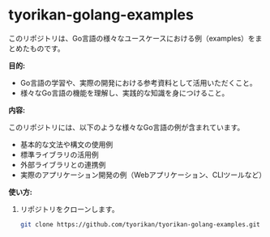 # tyorikan-golang-examples

このリポジトリは、Go言語の様々なユースケースにおける例（examples）をまとめたものです。

**目的:**

- Go言語の学習や、実際の開発における参考資料として活用いただくこと。
- 様々なGo言語の機能を理解し、実践的な知識を身につけること。

**内容:**

このリポジトリには、以下のような様々なGo言語の例が含まれています。

- 基本的な文法や構文の使用例
- 標準ライブラリの活用例
- 外部ライブラリとの連携例
- 実際のアプリケーション開発の例（Webアプリケーション、CLIツールなど）

**使い方:**

1. リポジトリをクローンします。
   ```bash
   git clone https://github.com/tyorikan/tyorikan-golang-examples.git
